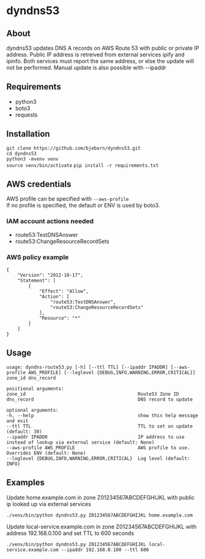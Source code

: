# dyndns53

## About

dyndns53 updates DNS A records on AWS Route 53 with public or private IP address.
Public IP address is retreived from external services ipify and ipinfo. Both services must report the same address, or else the update will not be performed. Manual update is also possible with --ipaddr

## Requirements

* python3
* boto3
* requests

## Installation

`git clone https://github.com/bjeborn/dyndns53.git`  
`cd dyndns53`  
`python3 -mvenv venv`  
`source venv/bin/activate`
`pip install -r requirements.txt`

## AWS credentials

AWS profile can be specified with `--aws-profile`  
If no profile is specified, the default or ENV is used by boto3.  

### IAM account actions needed

* route53:TestDNSAnswer
* route53:ChangeResourceRecordSets

### AWS policy example

    {
        "Version": "2012-10-17",
        "Statement": [
            {
                "Effect": "Allow",
                "Action": [
                    "route53:TestDNSAnswer",
                    "route53:ChangeResourceRecordSets"
                ],
                "Resource": "*"
            }
        ]
    }

## Usage

    usage: dyndns-route53.py [-h] [--ttl TTL] [--ipaddr IPADDR] [--aws-profile AWS_PROFILE] [--loglevel {DEBUG,INFO,WARNING,ERROR,CRITICAL}] zone_id dns_record

    positional arguments:
    zone_id                                         Route53 Zone ID
    dns_record                                      DNS record to update

    optional arguments:
    -h, --help                                      show this help message and exit
    --ttl TTL                                       TTL to set on update (default: 30)
    --ipaddr IPADDR                                 IP address to use instead of lookup via external service (default: None)
    --aws-profile AWS_PROFILE                       AWS profile to use. Overrides ENV (default: None)
    --loglevel {DEBUG,INFO,WARNING,ERROR,CRITICAL}  Log level (default: INFO)

## Examples

Update home.example.com in zone Z01234567ABCDEFGHIJKL with public ip looked up via external services

`./venv/bin/python dyndns53.py Z01234567ABCDEFGHIJKL home.example.com`

Update local-service.example.com in zone Z01234567ABCDEFGHIJKL with address 192.168.0.100 and set TTL to 600 seconds

`./venv/bin/python dyndns53.py Z01234567ABCDEFGHIJKL local-service.example.com --ipaddr 192.168.0.100 --ttl 600`
